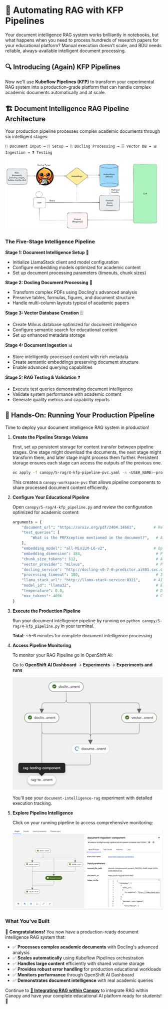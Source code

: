 # 🌳 Automating RAG with KFP Pipelines

Your document intelligence RAG system works brilliantly in notebooks, but what happens when you need to process hundreds of research papers for your educational platform? 
Manual execution doesn't scale, and RDU needs reliable, always-available intelligent document processing.

## 🔍 Introducing (Again) KFP Pipelines

Now we'll use **Kubeflow Pipelines (KFP)** to transform your experimental RAG system into a production-grade platform that can handle complex academic documents automatically and at scale.

## 🏗️ Document Intelligence RAG Pipeline Architecture

Your production pipeline processes complex academic documents through six intelligent stages:

```
📄 Document Input → 🔧 Setup → 🧠 Docling Processing → 🗄️ Vector DB → 📊 Ingestion → ❓ Testing
```

![Pipeline Architecture](images/rag4.png)

### The Five-Stage Intelligence Pipeline

**Stage 1: Document Intelligence Setup** 🔧
- Initialize LlamaStack client and model configuration
- Configure embedding models optimized for academic content
- Set up document processing parameters (timeouts, chunk sizes)

**Stage 2: Docling Document Processing** 🧠  
- Transform complex PDFs using Docling's advanced analysis
- Preserve tables, formulas, figures, and document structure
- Handle multi-column layouts typical of academic papers

**Stage 3: Vector Database Creation** 🗄️
- Create Milvus database optimized for document intelligence
- Configure semantic search for educational content
- Set up enhanced metadata storage

**Stage 4: Document Ingestion** 📊
- Store intelligently-processed content with rich metadata
- Create semantic embeddings preserving document structure
- Enable advanced querying capabilities

**Stage 5: RAG Testing & Validation** ❓
- Execute test queries demonstrating document intelligence
- Validate system performance with academic content
- Generate quality metrics and capability reports

## 🎯 Hands-On: Running Your Production Pipeline

Time to deploy your document intelligence RAG system in production!

1. **Create the Pipeline Storage Volume**

   First, set up persistent storage for content transfer between pipeline stages. One stage might download the documents, the next stage might transform them, and later stage might process them further. Persistent storage ensures each stage can access the outputs of the previous one.

   ```bash
   oc apply -f canopy/5-rag/4-kfp-pipeline-pvc.yaml -n <USER_NAME>-prod
   ```

   This creates a `canopy-workspace-pvc` that allows pipeline components to share processed document content efficiently.

2. **Configure Your Educational Pipeline**

   Open `canopy/5-rag/4-kfp_pipeline.py` and review the configuration optimized for academic content:

   ```python
   arguments = {
       "document_url": "https://arxiv.org/pdf/2404.14661",        # Research paper URL
       "test_queries": [
           "What is the PRFXception mentioned in the document?",   # Academic concept query
       ],
       "embedding_model": "all-MiniLM-L6-v2",                     # Optimized for education
       "embedding_dimension": 384,                                 # Performance-balanced
       "chunk_size_tokens": 512,                                   # Academic content chunks
       "vector_provider": "milvus",                                # Production vector DB
       "docling_service": "http://docling-v0-7-0-predictor.ai501.svc.cluster.local:5001",
       "processing_timeout": 180,                                  # 3 min for complex docs
       "llama_stack_url": "http://llama-stack-service:8321",      # AI inference service
       "model_id": "llama32",                                      # Educational LLM
       "temperature": 0.0,                                         # Deterministic responses
       "max_tokens": 4096                                          # Comprehensive answers
   }
   ```

3. **Execute the Production Pipeline**

   Run your document intelligence pipeline by running on `python canopy/5-rag/4-kfp_pipeline.py` in your terminal.

   **Total**: ~5-6 minutes for complete document intelligence processing

4. **Access Pipeline Monitoring**

   To monitor your RAG Pipeline go in OpenShift AI:

   Go to **OpenShift AI Dashboard** → **Experiments** → **Experiments and runs**

   ![Pipeline Monitoring](images/rag9.png)

   You'll see your `document-intelligence-rag` experiment with detailed execution tracking.

5. **Explore Pipeline Intelligence**

   Click on your running pipeline to access comprehensive monitoring:

   ![Pipeline Monitoring](images/rag10.png)

### What You've Built

🎉 **Congratulations!** You now have a production-ready document intelligence RAG system that:

- ✅ **Processes complex academic documents** with Docling's advanced analysis
- ✅ **Scales automatically** using Kubeflow Pipelines orchestration  
- ✅ **Handles large content** efficiently with shared volume storage
- ✅ **Provides robust error handling** for production educational workloads
- ✅ **Monitors performance** through OpenShift AI Dashboard
- ✅ **Demonstrates document intelligence** with real academic queries

Continue to **[🌳 Integrating RAG within Canopy](6-rag-Canopy.md)** to integrate RAG within Canopy and have your complete educational AI platform ready for students! 🚀 
